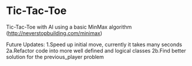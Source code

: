 # Tic-Tac-Toe

Tic-Tac-Toe with AI using a basic MinMax algorithm (http://neverstopbuilding.com/minimax)

Future Updates:
1.Speed up initial move, currently it takes many seconds
2a.Refactor code into more well defined and logical classes
2b.Find better solution for the previous_player problem
